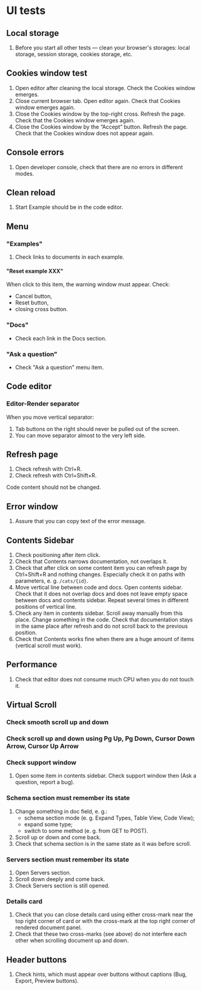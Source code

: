 # UI tests

## Local storage

1. Before you start all other tests — clean your browser's storages: local storage, session storage,
   cookies storage, etc.

## Cookies window test

1. Open editor after cleaning the local storage. Check the Cookies window emerges.
2. Close current browser tab. Open editor again. Check that Cookies window emerges again.
3. Close the Cookies window by the top-right cross. Refresh the page. Check that the Cookies window
   emerges again.
4. Close the Cookies window by the “Accept” button. Refresh the page. Check that the Cookies window
   does not appear again.

## Console errors

1. Open developer console, check that there are no errors in different modes.

## Clean reload

1. Start Example should be in the code editor.

## Menu

### "Examples"

1. Check links to documents in each example.

#### "Reset example XXX"

When click to this item, the warning window must appear. Check:

- Cancel button, 
- Reset button, 
- closing cross button.

### "Docs"

- Check each link in the Docs section.

### "Ask a question"

- Check "Ask a question" menu item.

## Code editor

### Editor-Render separator

When you move vertical separator:

1. Tab buttons on the right should never be pulled out of the screen.
2. You can move separator almost to the very left side.

## Refresh page

1. Check refresh with Ctrl+R.
2. Check refresh with Ctrl+Shift+R.

Code content should not be changed.

## Error window

1. Assure that you can copy text of the error message.

## Contents Sidebar

1. Check positioning after item click.
2. Check that Contents narrows documentation, not overlaps it.
3. Check that after click on some content item you can refresh page by Ctrl+Shift+R and nothing
   changes. Especially check it on paths with parameters, e. g. `/cats/{id}`.
4. Move vertical line between code and docs. Open contents sidebar. Check that it does not overlap
   docs and does not leave empty space between docs and contents sidebar. Repeat several times in
   different positions of vertical line.
5. Check any item in contents sidebar. Scroll away manually from this place. Change something in the
   code. Check that documentation stays in the same place after refresh and do not scroll back to
   the previous position.
6. Check that Contents works fine when there are a huge amount of items (vertical scroll must work).

## Performance

1. Check that editor does not consume much CPU when you do not touch it.

## Virtual Scroll

### Check smooth scroll up and down

### Check scroll up and down using Pg Up, Pg Down, Cursor Down Arrow, Cursor Up Arrow

### Check support window

1. Open some item in contents sidebar. Check support window then (Ask a question, report a bug).

### Schema section must remember its state

1. Change something in doc field, e. g.:
   - schema section mode (e. g. Expand Types, Table View, Code View);
   - expand some type;
   - switch to some method (e. g. from GET to POST).
2. Scroll up or down and come back.
3. Check that schema section is in the same state as it was before scroll.

### Servers section must remember its state

1. Open Servers section.
2. Scroll down deeply and come back.
3. Check Servers section is still opened.

### Details card

1. Check that you can close details card using either cross-mark near the top right corner of card
   or with the cross-mark at the top right corner of rendered document panel.
2. Check that these two cross-marks (see above) do not interfere each other when scrolling document
   up and down.

## Header buttons

1. Check hints, which must appear over buttons without captions (Bug, Export, Preview buttons).